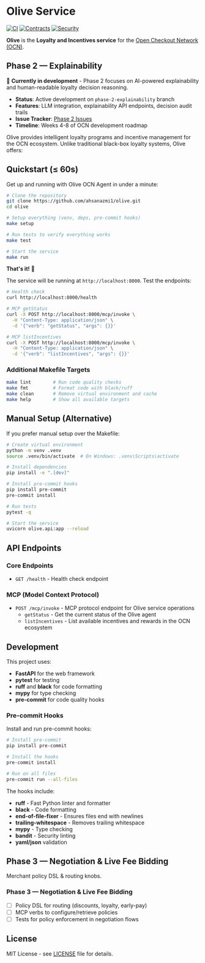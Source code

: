 # Olive Service

[![CI](https://github.com/ahsanazmi1/olive/workflows/CI/badge.svg)](https://github.com/ahsanazmi1/olive/actions/workflows/ci.yml)
[![Contracts](https://github.com/ahsanazmi1/olive/workflows/Contracts/badge.svg)](https://github.com/ahsanazmi1/olive/actions/workflows/contracts.yml)
[![Security](https://github.com/ahsanazmi1/olive/workflows/Security/badge.svg)](https://github.com/ahsanazmi1/olive/actions/workflows/security.yml)

**Olive** is the **Loyalty and Incentives service** for the [Open Checkout Network (OCN)](https://github.com/ahsanazmi1/ocn-common).

## Phase 2 — Explainability

🚧 **Currently in development** - Phase 2 focuses on AI-powered explainability and human-readable loyalty decision reasoning.

- **Status**: Active development on `phase-2-explainability` branch
- **Features**: LLM integration, explainability API endpoints, decision audit trails
- **Issue Tracker**: [Phase 2 Issues](https://github.com/ahsanazmi1/olive/issues?q=is%3Aopen+is%3Aissue+label%3Aphase-2)
- **Timeline**: Weeks 4-8 of OCN development roadmap

Olive provides intelligent loyalty programs and incentive management for the OCN ecosystem. Unlike traditional black-box loyalty systems, Olive offers:

## Quickstart (≤ 60s)

Get up and running with Olive OCN Agent in under a minute:

```bash
# Clone the repository
git clone https://github.com/ahsanazmi1/olive.git
cd olive

# Setup everything (venv, deps, pre-commit hooks)
make setup

# Run tests to verify everything works
make test

# Start the service
make run
```

**That's it!** 🎉

The service will be running at `http://localhost:8000`. Test the endpoints:

```bash
# Health check
curl http://localhost:8000/health

# MCP getStatus
curl -X POST http://localhost:8000/mcp/invoke \
  -H "Content-Type: application/json" \
  -d '{"verb": "getStatus", "args": {}}'

# MCP listIncentives
curl -X POST http://localhost:8000/mcp/invoke \
  -H "Content-Type: application/json" \
  -d '{"verb": "listIncentives", "args": {}}'
```

### Additional Makefile Targets

```bash
make lint        # Run code quality checks
make fmt         # Format code with black/ruff
make clean       # Remove virtual environment and cache
make help        # Show all available targets
```

## Manual Setup (Alternative)

If you prefer manual setup over the Makefile:

```bash
# Create virtual environment
python -m venv .venv
source .venv/bin/activate  # On Windows: .venv\Scripts\activate

# Install dependencies
pip install -e ".[dev]"

# Install pre-commit hooks
pip install pre-commit
pre-commit install

# Run tests
pytest -q

# Start the service
uvicorn olive.api:app --reload
```

## API Endpoints

### Core Endpoints
- `GET /health` - Health check endpoint

### MCP (Model Context Protocol)
- `POST /mcp/invoke` - MCP protocol endpoint for Olive service operations
  - `getStatus` - Get the current status of the Olive agent
  - `listIncentives` - List available incentives and rewards in the OCN ecosystem

## Development

This project uses:
- **FastAPI** for the web framework
- **pytest** for testing
- **ruff** and **black** for code formatting
- **mypy** for type checking
- **pre-commit** for code quality hooks

### Pre-commit Hooks

Install and run pre-commit hooks:

```bash
# Install pre-commit
pip install pre-commit

# Install the hooks
pre-commit install

# Run on all files
pre-commit run --all-files
```

The hooks include:
- **ruff** - Fast Python linter and formatter
- **black** - Code formatting
- **end-of-file-fixer** - Ensures files end with newlines
- **trailing-whitespace** - Removes trailing whitespace
- **mypy** - Type checking
- **bandit** - Security linting
- **yaml/json** validation

## Phase 3 — Negotiation & Live Fee Bidding

Merchant policy DSL & routing knobs.

### Phase 3 — Negotiation & Live Fee Bidding
- [ ] Policy DSL for routing (discounts, loyalty, early-pay)
- [ ] MCP verbs to configure/retrieve policies
- [ ] Tests for policy enforcement in negotiation flows

## License

MIT License - see [LICENSE](LICENSE) file for details.
